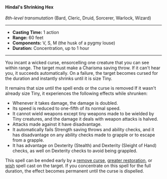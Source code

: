 #### Hindal's Shrinking Hex 
*8th-level transmutation* (Bard, Cleric, Druid, Sorcerer, Warlock, Wizard)
___
- **Casting Time:** 1 action 
- **Range:** 60 feet 
- **Components:** V, S, M (the husk of a pygmy louse) 
- **Duration:** Concentration, up to 1 hour 
---
You incant a wicked curse, ensorcelling one creature that you can see within range. The target must make a Charisma saving throw. If it can't hear you, it succeeds automatically. On a failure, the target becomes cursed for the duration and instantly shrinks until it is size Tiny.

It remains that size until the spell ends or the curse is removed If it wasn't already size Tiny, it experiences the following effects while shrunken: 

* Whenever it takes damage, the damage is doubled.
* Its speed is reduced to one-fifth of its normal speed. 
* It cannot wield weapons except tiny weapons made to be wielded by Tiny creatures, and the damage it deals with weapon attacks is halved.
* Attacks made against it have disadvantage. 
* It automatically fails Strength saving throws and ability checks, and it has disadvantage on any ability checks made to grapple or to escape from a grapple. 
* It has advantage on Dexterity (Stealth) and Dexterity (Sleight of Hand) checks, as well on Dexterity checks to avoid being grappled.

This spell can be ended early by a [remove curse](./remove-curse.md), [greater restoration](./greater-restoration.md), or [wish](./wish.md) spell cast on the target. If you concentrate on this spell for the full duration, the effect becomes permanent until the curse is dispelled.
